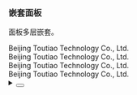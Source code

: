 ### 嵌套面板

面板多层嵌套。

<div class="cell-demo vp-raw">
  <yc-collapse
    :default-active-key="['1', 2]"
    destroy-on-hide>
    <yc-collapse-item
      header="Beijing Toutiao Technology Co., Ltd."
      path="1">
      <yc-collapse
        :default-active-key="['1.1']"
        destroy-on-hide>
        <yc-collapse-item
          header="Beijing Toutiao Technology Co., Ltd."
          path="1.1">
          <div>Beijing Toutiao Technology Co., Ltd.</div>
        </yc-collapse-item>
        <yc-collapse-item
          header="Beijing Toutiao Technology Co., Ltd."
          path="1.2">
          <div>Beijing Toutiao Technology Co., Ltd.</div>
        </yc-collapse-item>
      </yc-collapse>
    </yc-collapse-item>
    <yc-collapse-item
      header="Beijing Toutiao Technology Co., Ltd."
      :path="2">
      <div>Beijing Toutiao Technology Co., Ltd.</div>
    </yc-collapse-item>
    <yc-collapse-item
      header="Beijing Toutiao Technology Co., Ltd."
      path="3">
      <div>Beijing Toutiao Technology Co., Ltd.</div>
    </yc-collapse-item>
  </yc-collapse>
</div>

<details>
<summary>
 <button class="code-btn"  >
    <icon-code />
 </button>
</summary>

```vue
<template>
  <yc-collapse
    :default-active-key="['1', 2]"
    destroy-on-hide>
    <yc-collapse-item
      header="Beijing Toutiao Technology Co., Ltd."
      path="1">
      <yc-collapse
        :default-active-key="['1.1']"
        destroy-on-hide>
        <yc-collapse-item
          header="Beijing Toutiao Technology Co., Ltd."
          path="1.1">
          <div>Beijing Toutiao Technology Co., Ltd.</div>
        </yc-collapse-item>
        <yc-collapse-item
          header="Beijing Toutiao Technology Co., Ltd."
          path="1.2">
          <div>Beijing Toutiao Technology Co., Ltd.</div>
        </yc-collapse-item>
      </yc-collapse>
    </yc-collapse-item>
    <yc-collapse-item
      header="Beijing Toutiao Technology Co., Ltd."
      :path="2">
      <div>Beijing Toutiao Technology Co., Ltd.</div>
    </yc-collapse-item>
    <yc-collapse-item
      header="Beijing Toutiao Technology Co., Ltd."
      path="3">
      <div>Beijing Toutiao Technology Co., Ltd.</div>
    </yc-collapse-item>
  </yc-collapse>
</template>
```

</details>
